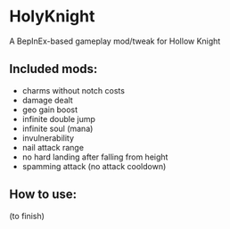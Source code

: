 # HolyKnight

A BepInEx-based gameplay mod/tweak for Hollow Knight

## Included mods:

* charms without notch costs
* damage dealt
* geo gain boost
* infinite double jump
* infinite soul (mana)
* invulnerability
* nail attack range
* no hard landing after falling from height
* spamming attack (no attack cooldown)

## How to use:

(to finish)

